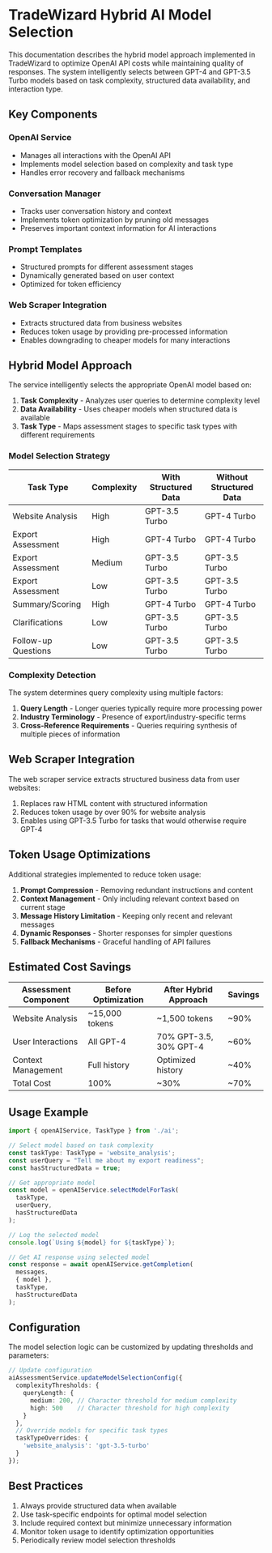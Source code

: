 # TradeWizard Hybrid AI Model Selection

This documentation describes the hybrid model approach implemented in TradeWizard to optimize OpenAI API costs while maintaining quality of responses. The system intelligently selects between GPT-4 and GPT-3.5 Turbo models based on task complexity, structured data availability, and interaction type.

## Key Components

### OpenAI Service
- Manages all interactions with the OpenAI API
- Implements model selection based on complexity and task type
- Handles error recovery and fallback mechanisms

### Conversation Manager
- Tracks user conversation history and context
- Implements token optimization by pruning old messages
- Preserves important context information for AI interactions

### Prompt Templates
- Structured prompts for different assessment stages
- Dynamically generated based on user context
- Optimized for token efficiency

### Web Scraper Integration
- Extracts structured data from business websites
- Reduces token usage by providing pre-processed information
- Enables downgrading to cheaper models for many interactions

## Hybrid Model Approach

The service intelligently selects the appropriate OpenAI model based on:

1. **Task Complexity** - Analyzes user queries to determine complexity level
2. **Data Availability** - Uses cheaper models when structured data is available
3. **Task Type** - Maps assessment stages to specific task types with different requirements

### Model Selection Strategy

| Task Type | Complexity | With Structured Data | Without Structured Data |
|-----------|------------|----------------------|-------------------------|
| Website Analysis | High | GPT-3.5 Turbo | GPT-4 Turbo |
| Export Assessment | High | GPT-4 Turbo | GPT-4 Turbo |
| Export Assessment | Medium | GPT-3.5 Turbo | GPT-3.5 Turbo |
| Export Assessment | Low | GPT-3.5 Turbo | GPT-3.5 Turbo |
| Summary/Scoring | High | GPT-4 Turbo | GPT-4 Turbo |
| Clarifications | Low | GPT-3.5 Turbo | GPT-3.5 Turbo |
| Follow-up Questions | Low | GPT-3.5 Turbo | GPT-3.5 Turbo |

### Complexity Detection

The system determines query complexity using multiple factors:

1. **Query Length** - Longer queries typically require more processing power
2. **Industry Terminology** - Presence of export/industry-specific terms
3. **Cross-Reference Requirements** - Queries requiring synthesis of multiple pieces of information

## Web Scraper Integration

The web scraper service extracts structured business data from user websites:

1. Replaces raw HTML content with structured information
2. Reduces token usage by over 90% for website analysis
3. Enables using GPT-3.5 Turbo for tasks that would otherwise require GPT-4

## Token Usage Optimizations

Additional strategies implemented to reduce token usage:

1. **Prompt Compression** - Removing redundant instructions and content
2. **Context Management** - Only including relevant context based on current stage
3. **Message History Limitation** - Keeping only recent and relevant messages
4. **Dynamic Responses** - Shorter responses for simpler questions
5. **Fallback Mechanisms** - Graceful handling of API failures

## Estimated Cost Savings

| Assessment Component | Before Optimization | After Hybrid Approach | Savings |
|----------------------|---------------------|----------------------|---------|
| Website Analysis | ~15,000 tokens | ~1,500 tokens | ~90% |
| User Interactions | All GPT-4 | 70% GPT-3.5, 30% GPT-4 | ~60% |
| Context Management | Full history | Optimized history | ~40% |
| Total Cost | 100% | ~30% | ~70% |

## Usage Example

```typescript
import { openAIService, TaskType } from './ai';

// Select model based on task complexity
const taskType: TaskType = 'website_analysis';
const userQuery = "Tell me about my export readiness";
const hasStructuredData = true;

// Get appropriate model
const model = openAIService.selectModelForTask(
  taskType,
  userQuery,
  hasStructuredData
);

// Log the selected model
console.log(`Using ${model} for ${taskType}`);

// Get AI response using selected model
const response = await openAIService.getCompletion(
  messages,
  { model },
  taskType,
  hasStructuredData
);
```

## Configuration

The model selection logic can be customized by updating thresholds and parameters:

```typescript
// Update configuration
aiAssessmentService.updateModelSelectionConfig({
  complexityThresholds: {
    queryLength: {
      medium: 200, // Character threshold for medium complexity
      high: 500    // Character threshold for high complexity
    }
  },
  // Override models for specific task types
  taskTypeOverrides: {
    'website_analysis': 'gpt-3.5-turbo' 
  }
});
```

## Best Practices

1. Always provide structured data when available
2. Use task-specific endpoints for optimal model selection
3. Include required context but minimize unnecessary information
4. Monitor token usage to identify optimization opportunities
5. Periodically review model selection thresholds 